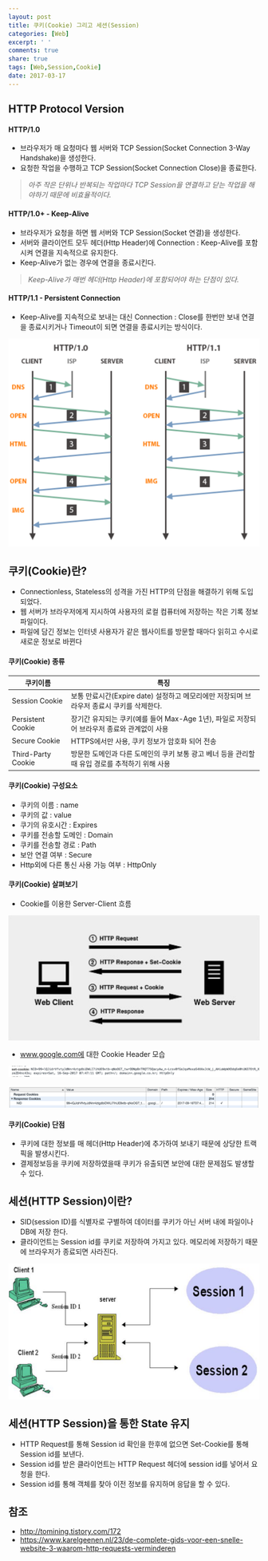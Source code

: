 ```yaml
---
layout: post
title: 쿠키(Cookie) 그리고 세션(Session)
categories: [Web]
excerpt: ' '
comments: true
share: true
tags: [Web,Session,Cookie]
date: 2017-03-17
---
```


## HTTP Protocol Version

#### HTTP/1.0
- 브라우저가 매 요청마다 웹 서버와 TCP Session(Socket Connection 3-Way Handshake)을 생성한다.
- 요청한 작업을 수행하고 TCP Session(Socket Connection Close)을 종료한다.

> *아주 작은 단위나 반복되는 작업마다 TCP Session을 연결하고 닫는 작업을 해야하기 때문에 비효율적이다.*

#### HTTP/1.0+ - Keep-Alive
- 브라우저가 요청을 하면 웹 서버와 TCP Session(Socket 연결)을 생성한다.
- 서버와 클라이언트 모두 헤더(Http Header)에 Connection : Keep-Alive를 포함시켜 연결을 지속적으로 유지한다.
- Keep-Alive가 없는 경우에 연결을 종료시킨다.

> *Keep-Alive가 매번 헤더(Http Header)에 포함되어야 하는 단점이 있다.*

#### HTTP/1.1 - Persistent Connection
- Keep-Alive를 지속적으로 보내는 대신 Connection : Close를 한번만 보내 연결을 종료시키거나 Timeout이 되면 연결을 종료시키는 방식이다.

![No Image](/assets/posts/20170317/1.PNG)

## 쿠키(Cookie)란?
- Connectionless, Stateless의 성격을 가진 HTTP의 단점을 해결하기 위해 도입되었다.
- 웹 서버가 브라우저에게 지시하여 사용자의 로컬 컴퓨터에 저장하는 작은 기록 정보 파일이다.
- 파일에 담긴 정보는 인터넷 사용자가 같은 웹사이트를 방문할 때마다 읽히고 수시로 새로운 정보로 바뀐다

#### 쿠키(Cookie) 종류

쿠키이름 | 특징
--------------- | ---------------
Session Cookie | 보통 만료시간(Expire date) 설정하고 메모리에만 저장되며 브라우저 종료시 쿠키를 삭제한다.
Persistent Cookie | 장기간 유지되는 쿠키(예를 들어 Max-Age 1년), 파일로 저장되어 브라우저 종료와 관계없이 사용
Secure Cookie | HTTPS에서만 사용, 쿠키 정보가 암호화 되어 전송
Third-Party Cookie | 방문한 도메인과 다른 도메인의 쿠키 보통 광고 베너 등을 관리할 때 유입 경로를 추적하기 위해 사용

#### 쿠키(Cookie) 구성요소
- 쿠키의 이름 : name
- 쿠키의 값 : value
- 쿠기의 유호시간 : Expires
- 쿠키를 전송할 도메인 : Domain
- 쿠키를 전송할 경로 : Path
- 보안 연결 여부 : Secure
- Http외에 다른 통신 사용 가능 여부 : HttpOnly

#### 쿠키(Cookie) 살펴보기
- Cookie를 이용한 Server-Client 흐름

![No Image](/assets/posts/20170317/2.PNG)

- www.google.com에 대한 Cookie Header 모습

![No Image](/assets/posts/20170317/3.PNG)

![No Image](/assets/posts/20170317/4.PNG)

#### 쿠키(Cookie) 단점
- 쿠키에 대한 정보를 매 헤더(Http Header)에 추가하여 보내기 때문에 상당한 트랙픽을 발생시킨다.
- 결제정보등을 쿠키에 저장하였을때 쿠키가 유출되면 보안에 대한 문제점도 발생할 수 있다.

## 세션(HTTP Session)이란?
- SID(session ID)를 식별자로 구별하여 데이터를 쿠키가 아닌 서버 내에 파일이나 DB에 저장 한다.
- 클라이언트는 Session id를 쿠키로 저장하여 가지고 있다. 메모리에 저장하기 때문에 브라우저가 종료되면 사라진다.

![No Image](/assets/posts/20170317/5.PNG)

## 세션(HTTP Session)을 통한 State 유지
- HTTP Request를 통해 Session id 확인을 한후에 없으면 Set-Cookie를 통해 Session id를 보낸다.
- Session id를 받은 클라이언트는 HTTP Request 헤더에 session id를 넣어서 요청을 한다.
- Session id를 통해 객체를 찾아 이전 정보를 유지하며 응답을 할 수 있다.

## 참조
- <http://tomining.tistory.com/172>
- <https://www.karelgeenen.nl/23/de-complete-gids-voor-een-snelle-website-3-waarom-http-requests-verminderen>
